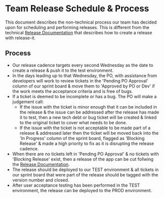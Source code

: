 # Team Release Schedule & Process

This document describes the non-technical process our team has decided upon for scheduling and performing releases. This is different from the technical [Release Documentation](./devops/release.md) that describes how to create a release with release-it.

## Process

- Our release cadence targets every second Wednesday as the date to create a release & push it to the test environment.
- In the days leading up to that Wednesday, the PO, with assistance from developers will work to review tickets in the 'Pending PO Approval' column of our sprint board & move them to 'Approved by PO or Dev' if the work meets the acceptance criteria and is free of bugs.
- If a ticket is deemed to be incomplete or has a bug. The PO will make a judgement call:
  - If the issue with the ticket is minor enough that it can be included in the release & the issue can be addressed after the release has made it to test, then a new tech debt or bug ticket will be created & linked to the original ticket to cover what needs to be done.
  - If the issue with the ticket is not acceptable to be made part of a release & addressed later then the ticket will be moved back into the 'In Progress' column of the sprint board, flagged as 'Blocking Release' & made a high priority to fix as it is disrupting the release cadence.
- When there are no tickets left in 'Pending PO Approval' & no tickets with 'Blocking Release' exist, then a release of the app can be cut follwing the [Release Documentation](./devops/release.md).
- The release should be deployed to our TEST environment & all tickets in our sprint board that were part of the release should be tagged with the version number and closed.
- After user acceptance testing has been performed in the TEST environment, the release can be deployed to the PROD environment.
